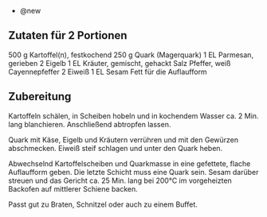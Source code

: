 - @new

## Zutaten für 2 Portionen
500 g     Kartoffel(n), festkochend
250 g     Quark (Magerquark)
1 EL         Parmesan, gerieben
2              Eigelb
1 EL     Kräuter, gemischt, gehackt
      Salz
      Pfeffer, weiß
      Cayennepfeffer
2      Eiweiß
1 EL     Sesam
      Fett für die Auflaufform

## Zubereitung
Kartoffeln schälen, in Scheiben hobeln und in kochendem Wasser ca. 2 Min. lang blanchieren. Anschließend abtropfen lassen.

Quark mit Käse, Eigelb und Kräutern verrühren und mit den Gewürzen abschmecken.
Eiweiß steif schlagen und unter den Quark heben.

Abwechselnd Kartoffelscheiben und Quarkmasse in eine gefettete, flache Auflaufform geben. Die letzte Schicht muss eine Quark sein.
Sesam darüber streuen und das Gericht ca. 25 Min. lang bei 200°C im vorgeheizten Backofen auf mittlerer Schiene backen.

Passt gut zu Braten, Schnitzel oder auch zu einem Buffet.
